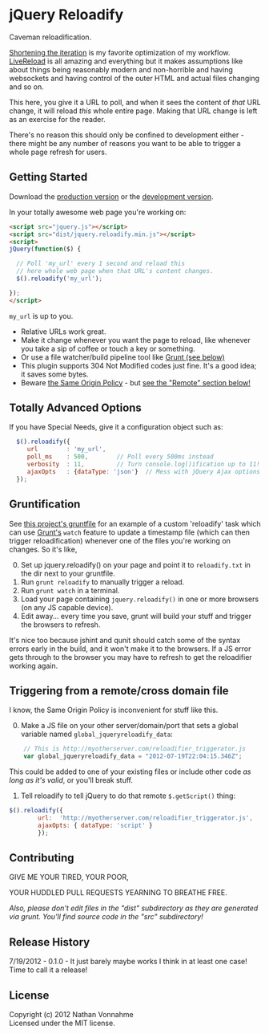 # jQuery Reloadify

Caveman reloadification.

[Shortening the iteration](http://vimeo.com/36579366) is my favorite optimization of my workflow. [LiveReload](http://livereload.com/) is all amazing and everything but it makes assumptions like about things being reasonably modern and non-horrible and having websockets and having control of the outer HTML and actual files changing and so on.

This here, you give it a URL to poll, and when it sees the content of *that* URL change, it will reload *this* whole entire page. Making that URL change is left as an exercise for the reader.

There's no reason this should only be confined to development either - there might be any number of reasons you want to be able to trigger a whole page refresh for users.

## Getting Started
Download the [production version][min] or the [development version][max].

[min]: https://raw.github.com/n8v/jquery.reloadify/master/dist/jquery.reloadify.min.js
[max]: https://raw.github.com/n8v/jquery.reloadify/master/dist/jquery.reloadify.js

In your totally awesome web page you're working on:

```html
<script src="jquery.js"></script>
<script src="dist/jquery.reloadify.min.js"></script>
<script>
jQuery(function($) {

  // Poll 'my_url' every 1 second and reload this
  // here whole web page when that URL's content changes.
  $().reloadify('my_url'); 

});
</script>
```

`my_url` is up to you. 

- Relative URLs work great.
- Make it change whenever you want the page to reload, like whenever you take a sip of coffee or touch a key or something. 
- Or use a file watcher/build pipeline tool like [Grunt (see below)](#gruntification)
- This plugin supports 304 Not Modified codes just fine. It's a good idea; it saves some bytes. 
- Beware [the Same Origin Policy](http://en.wikipedia.org/wiki/Same_origin_policy) - but [see the "Remote" section below!](#triggering-from-a-remotecross-domain-file)

## Totally Advanced Options

If you have Special Needs, give it a configuration object such as:

```js
  $().reloadify({
     url        : 'my_url',
     poll_ms    : 500,        // Poll every 500ms instead
     verbosity  : 11,         // Turn console.log()ification up to 11!
     ajaxOpts   : {dataType: 'json'}  // Mess with jQuery Ajax options
  });

```

## Gruntification

See [this project's gruntfile](./grunt.js) for an example of a custom 'reloadify' task which can use [Grunt's](https://github.com/cowboy/grunt) `watch` feature to update a timestamp file (which can then trigger reloadification) whenever one of the files you're working on changes. So it's like,

0. Set up jquery.reloadify() on your page and point it to `reloadify.txt` in the dir next to your gruntfile.
1. Run `grunt reloadify` to manually trigger a reload.
2. Run `grunt watch` in a terminal.
3. Load your page containing `jquery.reloadify()` in one or more browsers (on any JS capable device).
4. Edit away... every time you save, grunt will build your stuff and trigger the browsers to refresh.

It's nice too because jshint and qunit should catch some of the syntax errors early in the build, and it won't make it to the browsers. If a JS error gets through to the browser you may have to refresh to get the reloadifier working again.

## Triggering from a remote/cross domain file

I know, the Same Origin Policy is inconvenient for stuff like this.

0. Make a JS file on your other server/domain/port that sets a global variable named `global_jqueryreloadify_data`:
```js
    // This is http://myotherserver.com/reloadifier_triggerator.js
    var global_jqueryreloadify_data = "2012-07-19T22:04:15.346Z";
```
This could be added to one of your existing files or include other code *as long as it's valid*, or you'll break stuff.

1. Tell reloadify to tell jQuery to do that remote `$.getScript()` thing:
```js
$().reloadify({
		url:  'http://myotherserver.com/reloadifier_triggerator.js',
		ajaxOpts: { dataType: 'script' }
	    });
```


## Contributing

GIVE ME YOUR TIRED, YOUR POOR,

YOUR HUDDLED PULL REQUESTS YEARNING TO BREATHE FREE.

_Also, please don't edit files in the "dist" subdirectory as they are generated via grunt. You'll find source code in the "src" subdirectory!_

## Release History
7/19/2012 - 0.1.0 - It just barely maybe works I think in at least one case! Time to call it a release!

## License
Copyright (c) 2012 Nathan Vonnahme  
Licensed under the MIT license.

